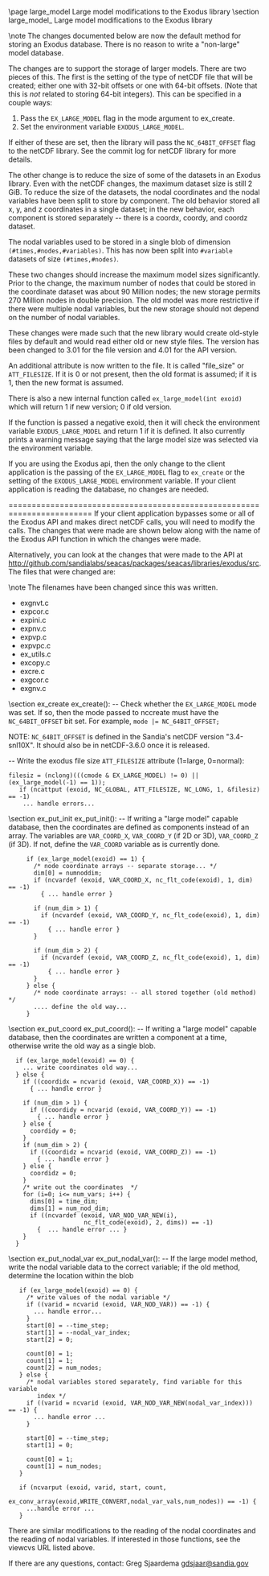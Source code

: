 \page large_model Large model modifications to the Exodus library
\section large_model_ Large model modifications to the Exodus library

\note The changes documented below are now the default method for
storing an Exodus database. There is no reason to write a "non-large"
model database.

The changes are to support the storage of larger models. There are two
pieces of this. The first is the setting of the type of netCDF file
that will be created; either one with 32-bit offsets or one with
64-bit offsets. (Note that this is *not* related to storing 64-bit
integers). This can be specified in a couple ways:

1. Pass the `EX_LARGE_MODEL` flag in the mode argument to ex_create.
2. Set the environment variable `EXODUS_LARGE_MODEL`.

If either of these are set, then the library will pass the
`NC_64BIT_OFFSET` flag to the netCDF library. See the commit log for
netCDF library for more details.

The other change is to reduce the size of some of the datasets in an
Exodus library. Even with the netCDF changes, the maximum dataset
size is still 2 GiB. To reduce the size of the datasets, the nodal
coordinates and the nodal variables have been split to store by
component. The old behavior stored all x, y, and z coordinates in a
single dataset; in the new behavior, each component is stored
separately -- there is a coordx, coordy, and coordz dataset.

The nodal variables used to be stored in a single blob of dimension
`(#times,#nodes,#variables)`. This has now been split into `#variable`
datasets of size `(#times,#nodes)`.

These two changes should increase the maximum model sizes
significantly. Prior to the change, the maximum number of nodes that
could be stored in the coordinate dataset was about 90 Million nodes;
the new storage permits 270 Million nodes in double precision. The old
model was more restrictive if there were multiple nodal variables, but
the new storage should not depend on the number of nodal variables.

These changes were made such that the new library would create
old-style files by default and would read either old or new style
files. The version has been changed to 3.01 for the file version and
4.01 for the API version.

An additional attribute is now written to the file. It is called
"file_size" or `ATT_FILESIZE`. If it is 0 or not present, then the old
format is assumed; if it is 1, then the new format is assumed.

There is also a new internal function called `ex_large_model(int exoid)`
which will return 1 if new version; 0 if old version.

If the function is passed a negative exoid, then it will check the
environment variable `EXODUS_LARGE_MODEL` and return 1 if it is
defined. It also currently prints a warning message saying that the
large model size was selected via the environment variable.

If you are using the Exodus api, then the only change to the client
application is the passing of the `EX_LARGE_MODEL` flag to `ex_create` or
the setting of the `EXODUS_LARGE_MODEL` environment variable. If your
client application is reading the database, no changes are needed.

========================================================================
If your client application bypasses some or all of the Exodus API
and makes direct netCDF calls, you will need to modify the calls.  The
changes that were made are shown below along with the name of the
Exodus API function in which the changes were made.

Alternatively, you can look at the changes that were made to the API at
http://github.com/sandialabs/seacas/packages/seacas/libraries/exodus/src.
The files that were changed are:

\note The filenames have been changed since this was written.
*   exgnvt.c
*   expcor.c
*   expini.c
*   expnv.c
*   expvp.c
*   expvpc.c
*   ex_utils.c
*   excopy.c
*   excre.c
*   exgcor.c
*   exgnv.c

\section ex_create ex_create():
-- Check whether the `EX_LARGE_MODEL` mode was set.  If so, then the
mode passed to nccreate must have the `NC_64BIT_OFFSET` bit set.  For
example, `mode |= NC_64BIT_OFFSET;`

  NOTE: `NC_64BIT_OFFSET` is defined in the Sandia's netCDF version
        "3.4-snl10X".  It should also be in netCDF-3.6.0 once it is released.

-- Write the exodus file size `ATT_FILESIZE` attribute (1=large, 0=normal):

```
filesiz = (nclong)(((cmode & EX_LARGE_MODEL) != 0) || (ex_large_model(-1) == 1));
   if (ncattput (exoid, NC_GLOBAL, ATT_FILESIZE, NC_LONG, 1, &filesiz) == -1)
    ... handle errors...
```

\section ex_put_init ex_put_init():
-- If writing a "large model" capable database, then the coordinates
are defined as components instead of an array.  The variables are
`VAR_COORD_X`, `VAR_COORD_Y` (if 2D or 3D), `VAR_COORD_Z` (if 3D). If not,
define the `VAR_COORD` variable as is currently done.

```
     if (ex_large_model(exoid) == 1) {
       /* node coordinate arrays -- separate storage... */
       dim[0] = numnoddim;
       if (ncvardef (exoid, VAR_COORD_X, nc_flt_code(exoid), 1, dim) == -1)
         { ... handle error }

       if (num_dim > 1) {
         if (ncvardef (exoid, VAR_COORD_Y, nc_flt_code(exoid), 1, dim) == -1)
           { ... handle error }
       }

       if (num_dim > 2) {
         if (ncvardef (exoid, VAR_COORD_Z, nc_flt_code(exoid), 1, dim) == -1)
           { ... handle error }
       }
     } else {
       /* node coordinate arrays: -- all stored together (old method) */
       .... define the old way...
     }
```

\section ex_put_coord ex_put_coord():
-- If writing a "large model" capable database, then the coordinates
are written a component at a time, otherwise write the old way as a single blob.

```
  if (ex_large_model(exoid) == 0) {
    ... write coordinates old way...
  } else {
    if ((coordidx = ncvarid (exoid, VAR_COORD_X)) == -1)
      { ... handle error }

    if (num_dim > 1) {
      if ((coordidy = ncvarid (exoid, VAR_COORD_Y)) == -1)
        { ... handle error }
    } else {
      coordidy = 0;
    }
    if (num_dim > 2) {
      if ((coordidz = ncvarid (exoid, VAR_COORD_Z)) == -1)
        { ... handle error }
    } else {
      coordidz = 0;
    }
    /* write out the coordinates  */
    for (i=0; i<= num_vars; i++) {
      dims[0] = time_dim;
      dims[1] = num_nod_dim;
      if ((ncvardef (exoid, VAR_NOD_VAR_NEW(i),
                     nc_flt_code(exoid), 2, dims)) == -1)
        {  ... handle error ... }
    }
  }
```

\section ex_put_nodal_var ex_put_nodal_var():
 -- If the large model method, write the nodal variable data to the correct variable;
    if the old method, determine the location within the blob

```
   if (ex_large_model(exoid) == 0) {
     /* write values of the nodal variable */
     if ((varid = ncvarid (exoid, VAR_NOD_VAR)) == -1) {
       ... handle error...
     }
     start[0] = --time_step;
     start[1] = --nodal_var_index;
     start[2] = 0;

     count[0] = 1;
     count[1] = 1;
     count[2] = num_nodes;
   } else {
     /* nodal variables stored separately, find variable for this variable
        index */
     if ((varid = ncvarid (exoid, VAR_NOD_VAR_NEW(nodal_var_index))) == -1) {
       ... handle error ...
     }

     start[0] = --time_step;
     start[1] = 0;

     count[0] = 1;
     count[1] = num_nodes;
   }

   if (ncvarput (exoid, varid, start, count,
                 ex_conv_array(exoid,WRITE_CONVERT,nodal_var_vals,num_nodes)) == -1) {
     ...handle error ...
   }
```

There are similar modifications to the reading of the nodal coordinates
and the reading of nodal variables. If interested in those functions, see the viewcvs URL
listed above.

If there are any questions, contact:
  Greg Sjaardema
  gdsjaar@sandia.gov
